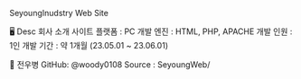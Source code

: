 SeyoungInudstry Web Site



🖥 Desc
회사 소개 사이트
플랫폼 : PC
개발 엔진 : HTML, PHP, APACHE
개발 인원 : 1인
개발 기간 : 약 1개월 (23.05.01 ~ 23.06.01)

👤 전우병
GitHub: @woody0108
Source : SeyoungWeb/
